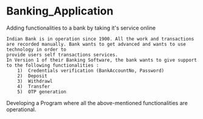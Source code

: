 # Banking_Application
Adding functionalities to a bank by taking it's service online


    Indian Bank is in operation since 1900. All the work and transactions are recorded manually. Bank wants to get advanced and wants to use technology in order to
    provide users self transactions services.
    In Version 1 of their Banking Software, the bank wants to give support to the following functionalities :
        1)	Credentials verification (BankAccountNo, Password)
        2)	Deposit
        3)	Withdrawl
        4)	Transfer 
        5)	OTP generation
Developing a Program where all the above-mentioned functionalities are operational.
